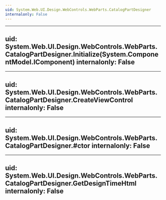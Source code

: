 ```yaml
---
uid: System.Web.UI.Design.WebControls.WebParts.CatalogPartDesigner
internalonly: False
---
```


---
uid: System.Web.UI.Design.WebControls.WebParts.CatalogPartDesigner.Initialize(System.ComponentModel.IComponent)
internalonly: False
---

---
uid: System.Web.UI.Design.WebControls.WebParts.CatalogPartDesigner.CreateViewControl
internalonly: False
---

---
uid: System.Web.UI.Design.WebControls.WebParts.CatalogPartDesigner.#ctor
internalonly: False
---

---
uid: System.Web.UI.Design.WebControls.WebParts.CatalogPartDesigner.GetDesignTimeHtml
internalonly: False
---
